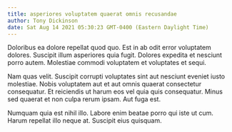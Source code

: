 ```yaml
---
title: asperiores voluptatem quaerat omnis recusandae
author: Tony Dickinson
date: Sat Aug 14 2021 05:30:23 GMT-0400 (Eastern Daylight Time)
---
```

Doloribus ea dolore repellat quod quo. Est in ab odit error voluptatem dolores. Suscipit illum asperiores quia fugit. Dolores expedita et nesciunt porro autem. Molestiae commodi voluptatem et voluptates et sequi.

 Nam quas velit. Suscipit corrupti voluptates sint aut nesciunt eveniet iusto molestiae. Nobis voluptatem aut et aut omnis quaerat consectetur consequatur. Et reiciendis ut harum eos vel quia quis consequatur. Minus sed quaerat et non culpa rerum ipsam. Aut fuga est.

 Numquam quia est nihil illo. Labore enim beatae porro qui iste ut cum. Harum repellat illo neque at. Suscipit eius quisquam.